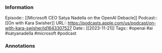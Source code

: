 ### Information

Episode:: [[Microsoft CEO Satya Nadella on the OpenAI Debacle]]
Podcast:: [[On with Kara Swisher]]
URL:: https://podcasts.apple.com/us/podcast/on-with-kara-swisher/id1643307527
Date:: [[2023-11-21]]
Tags:: #openai #ai #satyanadella #microsoft
#podcast


### Annotations

